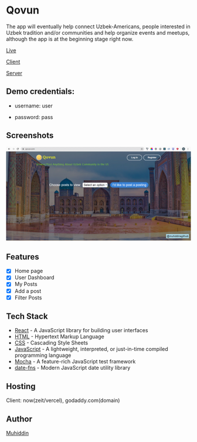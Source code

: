 # Qovun

The app will eventually help connect Uzbek-Americans, people interested in Uzbek tradition and/or communities
and help organize events and meetups, although the app is at the beginning stage right now.

[Live](https://www.qovun.com/)

[Client](https://github.com/thinkful-ei-macaw/muhiddin-qovun-client)

[Server](https://github.com/thinkful-ei-macaw/muhiddin-qovun-server)

## Demo credentials:

- username: user

- password: pass

## Screenshots

![Screenshots](https://github.com/thinkful-ei-macaw/muhiddin-qovun-client/blob/master/screenshot.png)

## Features

- [x] Home page
- [x] User Dashboard
- [x] My Posts
- [x] Add a post
- [x] Filter Posts

## Tech Stack

- [React](https://reactjs.org/) - A JavaScript library for building user interfaces
- [HTML](https://developer.mozilla.org/en-US/docs/Web/HTML) - Hypertext Markup Language
- [CSS](https://www.w3.org/Style/CSS/Overview.en.html) - Cascading Style Sheets
- [JavaScript](https://developer.mozilla.org/en-US/docs/Web/JavaScript) - A lightweight, interpreted, or just-in-time compiled programming language
- [Mocha](https://mochajs.org/) - A feature-rich JavaScript test framework
- [date-fns](https://date-fns.org/) - Modern JavaScript date utility library

## Hosting

Client: now(zeit/vercel), godaddy.com(domain)

## Author

[Muhiddin](https://github.com/muhiddinsgithub)
